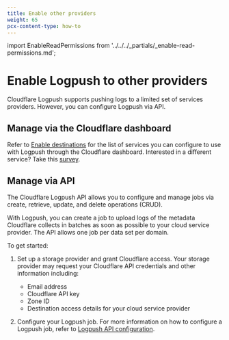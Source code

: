 ```yaml
---
title: Enable other providers
weight: 65
pcx-content-type: how-to
---
```


import EnableReadPermissions from '../../../_partials/_enable-read-permissions.md';

# Enable Logpush to other providers

Cloudflare Logpush supports pushing logs to a limited set of services providers. However, you can configure Logpush via API.

## Manage via the Cloudflare dashboard

Refer to [Enable destinations](/get-started/enable-destinations/) for the list of services you can configure to use with Logpush through the Cloudflare dashboard. Interested in a different service? Take this [survey](https://docs.google.com/forms/d/e/1FAIpQLScwOSabROywVajpMX2ZYCVl3saYs11cP4NIC8QR-wmOAnxOtA/viewform).

## Manage via API

The Cloudflare Logpush API allows you to configure and manage jobs via create, retrieve, update, and delete operations (CRUD).

With Logpush, you can create a job to upload logs of the metadata Cloudflare collects in batches as soon as possible to your cloud service provider. The API allows one job per data set per domain.

<EnableReadPermissions />

To get started:

1. Set up a storage provider and grant Cloudflare access. Your storage provider may request your Cloudflare API credentials and other information including:

   - Email address
   - Cloudflare API key
   - Zone ID
   - Destination access details for your cloud service provider

1. Configure your Logpush job. For more information on how to configure a Logpush job, refer to [Logpush API configuration](/reference/logpush-api-configuration).
